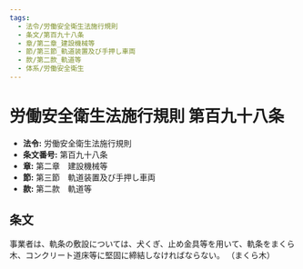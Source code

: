 ```yaml
---
tags:
  - 法令/労働安全衛生法施行規則
  - 条文/第百九十八条
  - 章/第二章_建設機械等
  - 節/第三節_軌道装置及び手押し車両
  - 款/第二款_軌道等
  - 体系/労働安全衛生
---
```

# 労働安全衛生法施行規則 第百九十八条

- **法令:** 労働安全衛生法施行規則
- **条文番号:** 第百九十八条
- **章:** 第二章　建設機械等
- **節:** 第三節　軌道装置及び手押し車両
- **款:** 第二款　軌道等

## 条文
事業者は、軌条の敷設については、犬くぎ、止め金具等を用いて、軌条をまくら木、コンクリート道床等に堅固に締結しなければならない。
（まくら木）

